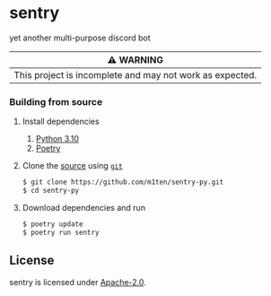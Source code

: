 # sentry

yet another multi-purpose discord bot

| :warning: WARNING                                        |
|:--------------------------------------------------------:|
| This project is incomplete and may not work as expected. |

### Building from source 

1. Install dependencies
   1. [Python 3.10](https://www.python.org/)
   2. [Poetry](https://python-poetry.org/)

2. Clone the [source](https://github.com/m1ten/sentry-py) using [`git`](https://git-scm.com/)
    ```sh
    $ git clone https://github.com/m1ten/sentry-py.git
    $ cd sentry-py
    ```
3. Download dependencies and run
   ```sh
   $ poetry update
   $ poetry run sentry
   ```

## License

sentry is licensed under [Apache-2.0](./LICENSE).